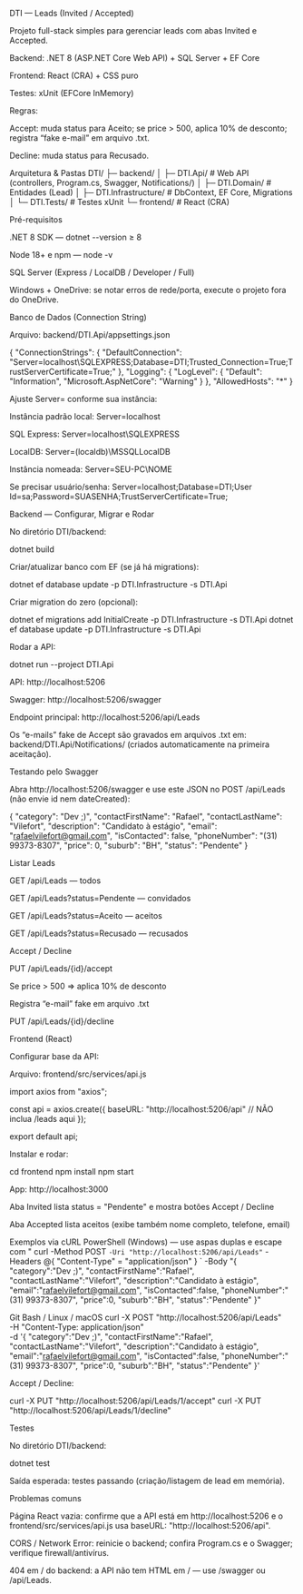 DTI — Leads (Invited / Accepted)

Projeto full-stack simples para gerenciar leads com abas Invited e Accepted.

Backend: .NET 8 (ASP.NET Core Web API) + SQL Server + EF Core

Frontend: React (CRA) + CSS puro

Testes: xUnit (EFCore InMemory)

Regras:

Accept: muda status para Aceito; se price > 500, aplica 10% de desconto; registra “fake e-mail” em arquivo .txt.

Decline: muda status para Recusado.

Arquitetura & Pastas
DTI/
├─ backend/
│  ├─ DTI.Api/            # Web API (controllers, Program.cs, Swagger, Notifications/)
│  ├─ DTI.Domain/         # Entidades (Lead)
│  ├─ DTI.Infrastructure/ # DbContext, EF Core, Migrations
│  └─ DTI.Tests/          # Testes xUnit
└─ frontend/              # React (CRA)

Pré-requisitos

.NET 8 SDK — dotnet --version ≥ 8

Node 18+ e npm — node -v

SQL Server (Express / LocalDB / Developer / Full)

Windows + OneDrive: se notar erros de rede/porta, execute o projeto fora do OneDrive.

Banco de Dados (Connection String)

Arquivo: backend/DTI.Api/appsettings.json

{
  "ConnectionStrings": {
    "DefaultConnection": "Server=localhost\\SQLEXPRESS;Database=DTI;Trusted_Connection=True;TrustServerCertificate=True;"
  },
  "Logging": {
    "LogLevel": { "Default": "Information", "Microsoft.AspNetCore": "Warning" }
  },
  "AllowedHosts": "*"
}


Ajuste Server= conforme sua instância:

Instância padrão local: Server=localhost

SQL Express: Server=localhost\\SQLEXPRESS

LocalDB: Server=(localdb)\\MSSQLLocalDB

Instância nomeada: Server=SEU-PC\\NOME

Se precisar usuário/senha:
Server=localhost;Database=DTI;User Id=sa;Password=SUASENHA;TrustServerCertificate=True;

Backend — Configurar, Migrar e Rodar

No diretório DTI/backend:

dotnet build


Criar/atualizar banco com EF (se já há migrations):

dotnet ef database update -p DTI.Infrastructure -s DTI.Api


Criar migration do zero (opcional):

dotnet ef migrations add InitialCreate -p DTI.Infrastructure -s DTI.Api
dotnet ef database update -p DTI.Infrastructure -s DTI.Api


Rodar a API:

dotnet run --project DTI.Api


API: http://localhost:5206

Swagger: http://localhost:5206/swagger

Endpoint principal: http://localhost:5206/api/Leads

Os “e-mails” fake de Accept são gravados em arquivos .txt em:
backend/DTI.Api/Notifications/ (criados automaticamente na primeira aceitação).

Testando pelo Swagger

Abra http://localhost:5206/swagger e use este JSON no POST /api/Leads
(não envie id nem dateCreated):

{
  "category": "Dev ;)",
  "contactFirstName": "Rafael",
  "contactLastName": "Vilefort",
  "description": "Candidato à estágio",
  "email": "rafaelvilefort@gmail.com",
  "isContacted": false,
  "phoneNumber": "(31) 99373-8307",
  "price": 0,
  "suburb": "BH",
  "status": "Pendente"
}

Listar Leads

GET /api/Leads — todos

GET /api/Leads?status=Pendente — convidados

GET /api/Leads?status=Aceito — aceitos

GET /api/Leads?status=Recusado — recusados

Accept / Decline

PUT /api/Leads/{id}/accept

Se price > 500 ⇒ aplica 10% de desconto

Registra “e-mail” fake em arquivo .txt

PUT /api/Leads/{id}/decline

Frontend (React)

Configurar base da API:

Arquivo: frontend/src/services/api.js

import axios from "axios";

const api = axios.create({
  baseURL: "http://localhost:5206/api" // NÃO inclua /leads aqui
});

export default api;


Instalar e rodar:

cd frontend
npm install
npm start


App: http://localhost:3000

Aba Invited lista status = "Pendente" e mostra botões Accept / Decline

Aba Accepted lista aceitos (exibe também nome completo, telefone, email)

Exemplos via cURL
PowerShell (Windows) — use aspas duplas e escape com \"
curl -Method POST `
  -Uri "http://localhost:5206/api/Leads" `
  -Headers @{ "Content-Type" = "application/json" } `
  -Body "{
    \"category\":\"Dev ;)\",
    \"contactFirstName\":\"Rafael\",
    \"contactLastName\":\"Vilefort\",
    \"description\":\"Candidato à estágio\",
    \"email\":\"rafaelvilefort@gmail.com\",
    \"isContacted\":false,
    \"phoneNumber\":\"(31) 99373-8307\",
    \"price\":0,
    \"suburb\":\"BH\",
    \"status\":\"Pendente\"
  }"

Git Bash / Linux / macOS
curl -X POST "http://localhost:5206/api/Leads" \
  -H "Content-Type: application/json" \
  -d '{
    "category":"Dev ;)",
    "contactFirstName":"Rafael",
    "contactLastName":"Vilefort",
    "description":"Candidato à estágio",
    "email":"rafaelvilefort@gmail.com",
    "isContacted":false,
    "phoneNumber":"(31) 99373-8307",
    "price":0,
    "suburb":"BH",
    "status":"Pendente"
  }'


Accept / Decline:

curl -X PUT "http://localhost:5206/api/Leads/1/accept"
curl -X PUT "http://localhost:5206/api/Leads/1/decline"

Testes

No diretório DTI/backend:

dotnet test


Saída esperada: testes passando (criação/listagem de lead em memória).

Problemas comuns

Página React vazia: confirme que a API está em http://localhost:5206 e o frontend/src/services/api.js usa baseURL: "http://localhost:5206/api".

CORS / Network Error: reinicie o backend; confira Program.cs e o Swagger; verifique firewall/antivírus.

404 em / do backend: a API não tem HTML em / — use /swagger ou /api/Leads.